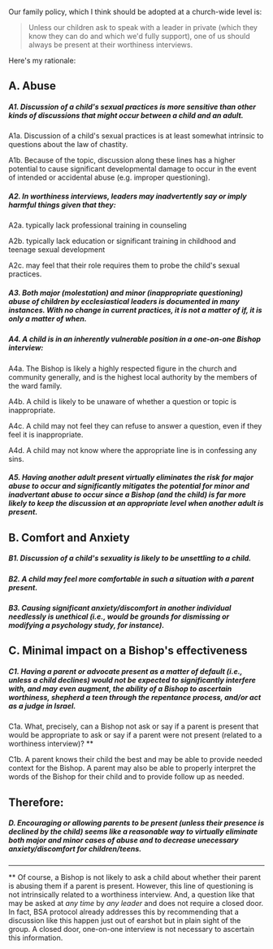 Our family policy, which I think should be adopted at a church-wide level is:

> Unless our children ask to speak with a leader in private (which they know they can do and which we'd fully support), one of us should always be present at their worthiness interviews.

Here's my rationale:

## A. Abuse

##### A1. Discussion of a child's sexual practices is more sensitive than other kinds of discussions that might occur between a child and an adult.

A1a.  Discussion of a child's sexual practices is at least somewhat intrinsic to questions about the law of chastity.

A1b. Because of the topic, discussion along these lines has a higher potential to cause significant developmental damage to occur in the event of intended or accidental abuse (e.g. improper questioning).

##### A2. In worthiness interviews, leaders may inadvertently say or imply harmful things given that they:

A2a. typically lack professional training in counseling

A2b. typically lack education or significant training in childhood and teenage sexual development

A2c. may feel that their role requires them to probe the child's sexual practices.

#####  A3. Both major (molestation) and minor (inappropriate questioning) abuse of children by ecclesiastical leaders is documented in many instances.  With no change in current practices, it is not a matter of *if*, it is only a matter of *when*.

##### A4. A child is in an inherently vulnerable position in a one-on-one Bishop interview:

A4a. The Bishop is likely a highly respected figure in the church and community generally, and is the highest local authority by the members of the ward family.

A4b. A child is likely to be unaware of whether a question or topic is inappropriate.

A4c. A child may not feel they can refuse to answer a question, even if they feel it is inappropriate.

A4d. A child may not know where the appropriate line is in confessing any sins.

##### A5. Having another adult present virtually eliminates the risk for major abuse to occur and significantly mitigates the potential for minor and inadvertant abuse to occur since a Bishop (and the child) is far more likely to keep the discussion at an appropriate level when another adult is present.

## B. Comfort and Anxiety

##### B1. Discussion of a child's sexuality is likely to be unsettling to a child.

##### B2. A child may feel more comfortable in such a situation with a parent present.

##### B3. Causing significant anxiety/discomfort in another individual *needlessly* is unethical (i.e., would be grounds for dismissing or modifying a psychology study, for instance).

## C. Minimal impact on a Bishop's effectiveness

##### C1. Having a parent or advocate present as a matter of default (i.e., unless a child declines) would not be expected to significantly interfere with, and may even augment, the ability of a Bishop to ascertain worthiness, shepherd a teen through the repentance process, and/or act as a judge in Israel.

C1a. What, precisely, can a Bishop not ask or say if a parent is present that would be appropriate to ask or say if a parent were not present (related to a worthiness interview)? **

C1b. A parent knows their child the best and may be able to provide needed context for the Bishop.  A parent may also be able to properly interpret the words of the Bishop for their child and to provide follow up as needed.

## Therefore:

##### D. Encouraging or allowing parents to be present (unless their presence is declined by the child) seems like a reasonable way to virtually eliminate both major and minor cases of abuse and to decrease unecessary anxiety/discomfort for children/teens.

---

**  Of course, a Bishop is not likely to ask a child about whether their parent is abusing them if a parent is present.  However, this line of questioning is not intrinsically related to a worthiness interview.  And, a question like that may be asked at *any time* by *any leader* and does not require a closed door.  In fact, BSA protocol already addresses this by recommending that a discussion like this happen just out of earshot but in plain sight of the group.  A closed door, one-on-one interview is not necessary to ascertain this information.
